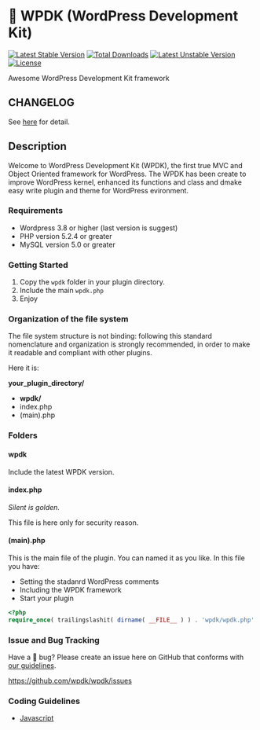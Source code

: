 # :pill: WPDK (WordPress Development Kit)

[![Latest Stable Version](https://poser.pugx.org/wpxtreme/wpdk/v/stable.svg)](https://packagist.org/packages/wpxtreme/wpdk) [![Total Downloads](https://poser.pugx.org/wpxtreme/wpdk/downloads.svg)](https://packagist.org/packages/wpxtreme/wpdk) [![Latest Unstable Version](https://poser.pugx.org/wpxtreme/wpdk/v/unstable.svg)](https://packagist.org/packages/wpxtreme/wpdk) [![License](https://poser.pugx.org/wpxtreme/wpdk/license.svg)](https://packagist.org/packages/wpxtreme/wpdk)

Awesome WordPress Development Kit framework

## CHANGELOG
See [here](CHANGELOG.md) for detail.

## Description

Welcome to WordPress Development Kit (WPDK), the first true MVC and Object Oriented framework for WordPress.
The WPDK has been create to improve WordPress kernel, enhanced its functions and class and dmake easy write plugin
and theme for WordPress evironment.

### Requirements

* Wordpress 3.8 or higher (last version is suggest)
* PHP version 5.2.4 or greater
* MySQL version 5.0 or greater

### Getting Started

1. Copy the `wpdk` folder in your plugin directory.
2. Include the main `wpdk.php`
3. Enjoy

### Organization of the file system

The file system structure is not binding: following this standard nomenclature and organization is strongly
recommended, in order to make it readable and compliant with other plugins.

Here it is:

**your_plugin_directory/**
* **wpdk/**
* index.php
* (main).php

### Folders

#### wpdk

Include the latest WPDK version.

#### index.php

_Silent is golden._

This file is here only for security reason.

#### (main).php

This is the main file of the plugin. You can named it as you like. In this file you have:

* Setting the stadanrd WordPress comments
* Including the WPDK framework
* Start your plugin

```php
<?php
require_once( trailingslashit( dirname( __FILE__ ) ) . 'wpdk/wpdk.php' );
```

### Issue and Bug Tracking

Have a :bug: bug? Please create an issue here on GitHub that conforms with [our guidelines](https://github.com/wpdk/wpdk/blob/master/ISSUE-GUIDELINES.md).

https://github.com/wpdk/wpdk/issues

### Coding Guidelines

* [Javascript](https://github.com/airbnb/javascript)


